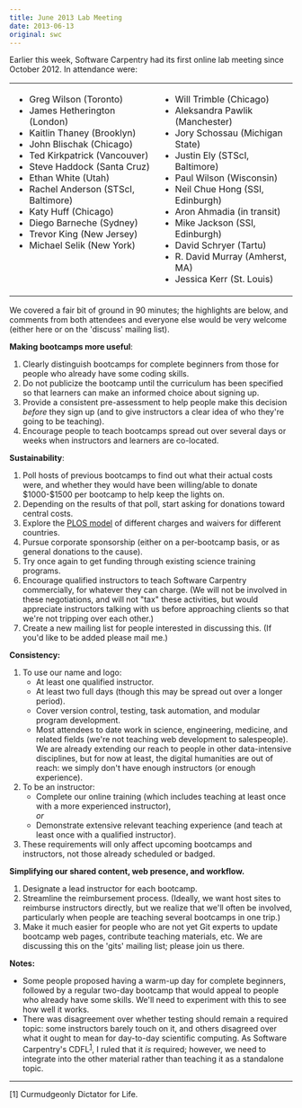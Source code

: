 ```yaml
---
title: June 2013 Lab Meeting
date: 2013-06-13
original: swc
---
```

<p>
  Earlier this week,
  Software Carpentry had its first online lab meeting since October 2012.
  In attendance were:
</p>
<table class="centered">
  <tr>
    <td valign="top">
      <ul>
        <li>Greg Wilson (Toronto)</li>
        <li>James Hetherington (London)</li>
        <li>Kaitlin Thaney (Brooklyn)</li>
        <li>John Blischak (Chicago)</li>
        <li>Ted Kirkpatrick (Vancouver)</li>
        <li>Steve Haddock (Santa Cruz)</li>
        <li>Ethan White (Utah)</li>
        <li>Rachel Anderson (STScI, Baltimore)</li>
        <li>Katy Huff (Chicago)</li>
        <li>Diego Barneche (Sydney)</li>
        <li>Trevor King (New Jersey)</li>
        <li>Michael Selik (New York)</li>
      </ul>
    </td>
    <td valign="top">
      <ul>
        <li>Will Trimble (Chicago)</li>
        <li>Aleksandra Pawlik (Manchester)</li>
        <li>Jory Schossau (Michigan State)</li>
        <li>Justin Ely (STScI, Baltimore)</li>
        <li>Paul Wilson (Wisconsin)</li>
        <li>Neil Chue Hong (SSI, Edinburgh)</li>
        <li>Aron Ahmadia (in transit)</li>
        <li>Mike Jackson (SSI, Edinburgh)</li>
        <li>David Schryer (Tartu)</li>
        <li>R. David Murray (Amherst, MA)</li>
        <li>Jessica Kerr (St. Louis)</li>
      </ul>
    </td>
  </tr>
</table>
<p>
  We covered a fair bit of ground in 90 minutes;
  the highlights are below,
  and comments from both attendees and everyone else
  would be very welcome
  (either here or on the 'discuss' mailing list).
</p>

<p><strong>Making bootcamps more useful</strong>:</p>

<ol>
  <li>
    Clearly distinguish bootcamps for complete beginners
    from those for people who already have some coding skills.
  </li>
  <li>
    Do not publicize the bootcamp until the curriculum has been specified
    so that learners can make an informed choice about signing up.
  </li>
  <li>
    Provide a consistent pre-assessment to help people make this decision
    <em>before</em> they sign up
    (and to give instructors a clear idea of who they're going to be teaching).
  </li>
  <li>
    Encourage people to teach bootcamps spread out over several days or weeks
    when instructors and learners are co-located.
  </li>
</ol>

<p><strong>Sustainability</strong>:</p>

<ol>
  <li>
    Poll hosts of previous bootcamps to find out what their actual costs were,
    and whether they would have been willing/able to donate $1000-$1500 per bootcamp to help keep the lights on.
  </li>
  <li>
    Depending on the results of that poll,
    start asking for donations toward central costs.
  </li>
  <li>
    Explore the <a href="http://www.plos.org/publish/pricing-policy/publication-fees/">PLOS model</a>
    of different charges and waivers for different countries.
  </li>
  <li>
    Pursue corporate sponsorship
    (either on a per-bootcamp basis,
    or as general donations to the cause).
  </li>
  <li>
    Try once again to get funding through existing science training programs.
  </li>
  <li>
    Encourage qualified instructors to teach Software Carpentry commercially,
    for whatever they can charge.
    (We will not be involved in these negotiations,
    and will not "tax" these activities,
    but would appreciate instructors talking with us before approaching clients
    so that we're not tripping over each other.)
  </li>
  <li>
    Create a new mailing list
    for people interested in discussing this.
    (If you'd like to be added please mail me.)
  </li>
</ol>

<p><strong>Consistency:</strong></p>

<ol>
  <li>
    To use our name and logo:
    <ul>
      <li>
        At least one qualified instructor.
      </li>
      <li>
        At least two full days (though this may be spread out over a longer period).
      </li>
      <li>
        Cover version control, testing, task automation, and modular program development.
      </li>
      <li>
        Most attendees to date work in science, engineering, medicine, and related fields
        (we're not teaching web development to salespeople).
        We are already extending our reach to people in other data-intensive disciplines,
        but for now at least,
        the digital humanities are out of reach:
        we simply don't have enough instructors (or enough experience).
      </li>
    </ul>
  </li>
  <li>
    To be an instructor:
    <ul>
      <li>
        Complete our online training
        (which includes teaching at least once with a more experienced instructor),
        <br>
        <em>or</em>
      </li>
      <li>
        Demonstrate extensive relevant teaching experience
        (and teach at least once with a qualified instructor).
      </li>
    </ul>
  </li>
  <li>
    These requirements will only affect upcoming bootcamps and instructors,
    not those already scheduled or badged.
  </li>
</ol>

<p><strong>Simplifying our shared content, web presence, and workflow.</strong></p>

<ol>
  <li>
    Designate a lead instructor for each bootcamp.
  </li>
  <li>
    Streamline the reimbursement process.
    (Ideally, we want host sites to reimburse instructors directly,
    but we realize that we'll often be involved,
    particularly when people are teaching several bootcamps in one trip.)
  </li>
  <li>
    Make it much easier for people who are not yet Git experts
    to update bootcamp web pages,
    contribute teaching materials,
    etc.
    We are discussing this on the 'gits' mailing list;
    please join us there.
  </li>
</ol>

<p><strong>Notes:</strong></p>
<ul>
  <li>
    Some people proposed having a warm-up day for complete beginners,
    followed by a regular two-day bootcamp
    that would appeal to people who already have some skills.
    We'll need to experiment with this to see how well it works.
  </li>
  <li>
    There was disagreement over whether testing should remain a required topic:
    some instructors barely touch on it,
    and others disagreed over what it ought to mean for day-to-day scientific computing.
    As Software Carpentry's CDFL<sup><a href="#cdfl">1</a></sup>,
    I ruled that it <em>is</em> required;
    however,
    we need to integrate into the other material
    rather than teaching it as a standalone topic.
  </li>
</ul>

<hr/>
<p id="cdfl">[1] Curmudgeonly Dictator for Life.</p>
